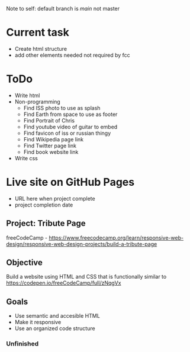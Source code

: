 Note to self: default branch is *main* not master

# Current task
 - Create html structure
 - add other elements needed not required by fcc

# ToDo
 - Write html
 - Non-programming  
    - Find ISS photo to use as splash
    - Find Earth from space to use as footer
    - Find Portrait of Chris
    - Find youtube video of guitar to embed
    - Find favicon of iss or russian thingy
    - Find Wikipedia page link
    - Find Twitter page link
    - Find book website link
 - Write css

# Live site on GitHub Pages
 - URL here when project complete
 - project completion date
 
## Project: Tribute Page
freeCodeCamp - https://www.freecodecamp.org/learn/responsive-web-design/responsive-web-design-projects/build-a-tribute-page

## Objective
Build a website using HTML and CSS that is functionally similar to https://codepen.io/freeCodeCamp/full/zNqgVx

## Goals
 - Use semantic and accesible HTML
 - Make it responsive
 - Use an organized code structure
 
### Unfinished
 
